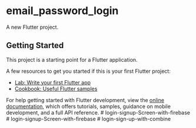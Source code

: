 # email_password_login

A new Flutter project.

## Getting Started

This project is a starting point for a Flutter application.

A few resources to get you started if this is your first Flutter project:

- [Lab: Write your first Flutter app](https://docs.flutter.dev/get-started/codelab)
- [Cookbook: Useful Flutter samples](https://docs.flutter.dev/cookbook)

For help getting started with Flutter development, view the
[online documentation](https://docs.flutter.dev/), which offers tutorials,
samples, guidance on mobile development, and a full API reference.
#   l o g i n - s i g n u p - S c r e e n - w i t h - f i r e b a s e  
 #   l o g i n - s i g n u p - S c r e e n - w i t h - f i r e b a s e  
 #   l o g i n - s i g n - u p - w i t h - c o m b i n e  
 